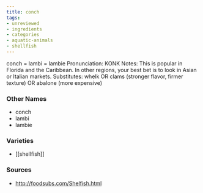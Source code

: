 ```yaml
---
title: conch
tags:
- unreviewed
- ingredients
- categories
- aquatic-animals
- shellfish
---
```

conch = lambi = lambie Pronunciation: KONK Notes: This is popular in Florida and the Caribbean. In other regions, your best bet is to look in Asian or Italian markets. Substitutes: whelk OR clams (stronger flavor, firmer texture) OR abalone (more expensive)

### Other Names

* conch
* lambi
* lambie

### Varieties

* [[shellfish]]

### Sources
* http://foodsubs.com/Shelfish.html

